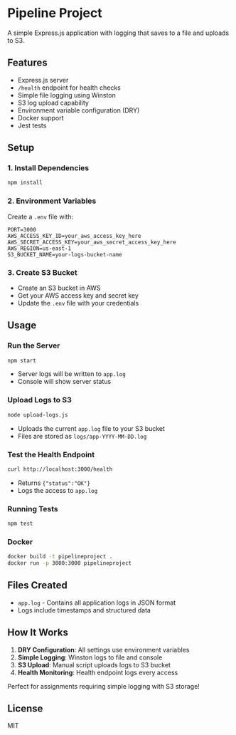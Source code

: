 # Pipeline Project

A simple Express.js application with logging that saves to a file and uploads to S3.

## Features
- Express.js server
- `/health` endpoint for health checks
- Simple file logging using Winston
- S3 log upload capability
- Environment variable configuration (DRY)
- Docker support
- Jest tests

## Setup

### 1. Install Dependencies
```bash
npm install
```

### 2. Environment Variables
Create a `.env` file with:
```
PORT=3000
AWS_ACCESS_KEY_ID=your_aws_access_key_here
AWS_SECRET_ACCESS_KEY=your_aws_secret_access_key_here
AWS_REGION=us-east-1
S3_BUCKET_NAME=your-logs-bucket-name
```

### 3. Create S3 Bucket
- Create an S3 bucket in AWS
- Get your AWS access key and secret key
- Update the `.env` file with your credentials

## Usage

### Run the Server
```bash
npm start
```
- Server logs will be written to `app.log`
- Console will show server status

### Upload Logs to S3
```bash
node upload-logs.js
```
- Uploads the current `app.log` file to your S3 bucket
- Files are stored as `logs/app-YYYY-MM-DD.log`

### Test the Health Endpoint
```bash
curl http://localhost:3000/health
```
- Returns `{"status":"OK"}`
- Logs the access to `app.log`

### Running Tests
```bash
npm test
```

### Docker
```bash
docker build -t pipelineproject .
docker run -p 3000:3000 pipelineproject
```

## Files Created
- `app.log` - Contains all application logs in JSON format
- Logs include timestamps and structured data

## How It Works
1. **DRY Configuration**: All settings use environment variables
2. **Simple Logging**: Winston logs to file and console
3. **S3 Upload**: Manual script uploads logs to S3 bucket
4. **Health Monitoring**: Health endpoint logs every access

Perfect for assignments requiring simple logging with S3 storage!

## License
MIT
